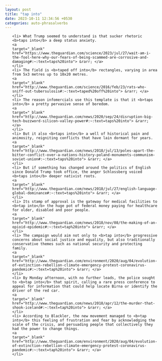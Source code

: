 ```yaml
---
layout: post
title: "tap into"
date: 2023-10-11 12:34:56 +0530
categories: auto-phrasalverbs
---
```

<ol>

    <li> What Trump seemed to understand is that sucker rhetoric <b>taps into</b> a deep status anxiety.
    <a 
    target="_blank" 
    href="https://www.theguardian.com/science/2023/jul/27/wait-am-i-the-fool-here-why-our-fears-of-being-scammed-are-corrosive-and-damaging#:~:text=taps%20into"> &rarr; </a>
    </li>
    <li> The field is <b>taped off into</b> rectangles, varying in area from 5x3 metres up to 10x20 metres.
    <a 
    target="_blank" 
    href="http://www.theguardian.com/science/2016/feb/23/rats-who-sniff-out-tubersulosis#:~:text=taped%20off%20into"> &rarr; </a>
    </li>
    <li> The reason infomercials use this template is that it <b>taps into</b> a pretty pervasive sense of boredom.
    <a 
    target="_blank" 
    href="http://www.theguardian.com/news/2020/sep/24/disruption-big-tech-buzzword-silicon-valley-power#:~:text=taps%20into"> &rarr; </a>
    </li>
    <li> But it also <b>taps into</b> a well of historical pain and animosity, reigniting conflicts that have lain dormant for years.
    <a 
    target="_blank" 
    href="http://www.theguardian.com/news/2018/jul/13/poles-apart-the-bitter-conflict-over-a-nations-history-poland-monuments-communism-soviet-union#:~:text=taps%20into"> &rarr; </a>
    </li>
    <li> But if something has changed around the politics of English since Donald Trump took office, the anger Schlossberg voiced <b>taps into</b> deeper nativist roots.
    <a 
    target="_blank" 
    href="http://www.theguardian.com/news/2018/jul/27/english-language-global-dominance#:~:text=taps%20into"> &rarr; </a>
    </li>
    <li> Its stamp of approval is the gateway for medical facilities to <b>tap into</b> the huge pot of federal money paying for healthcare for older, disabled and poor people.
    <a 
    target="_blank" 
    href="http://www.theguardian.com/news/2018/nov/08/the-making-of-an-opioid-epidemic#:~:text=tap%20into"> &rarr; </a>
    </li>
    <li> The campaign would aim not only to <b>tap into</b> progressive concerns about social justice and equality, but also traditionally conservative themes such as national security and protecting family.
    <a 
    target="_blank" 
    href="http://www.theguardian.com/environment/2020/aug/04/evolution-of-extinction-rebellion-climate-emergency-protest-coronavirus-pandemic#:~:text=tap%20into"> &rarr; </a>
    </li>
    <li> By Monday afternoon, with no further leads, the police sought to <b>tap into</b> that spirit, calling a rare press conference to appeal for information that could help locate Birna or identify the driver of the red car.
    <a 
    target="_blank" 
    href="http://www.theguardian.com/news/2018/apr/12/the-murder-that-shook-iceland#:~:text=tap%20into"> &rarr; </a>
    </li>
    <li> According to Blackler, the new movement managed to <b>tap into</b> this feeling of frustration and fear by acknowledging the scale of the crisis, and persuading people that collectively they had the power to change things.
    <a 
    target="_blank" 
    href="http://www.theguardian.com/environment/2020/aug/04/evolution-of-extinction-rebellion-climate-emergency-protest-coronavirus-pandemic#:~:text=tap%20into"> &rarr; </a>
    </li>